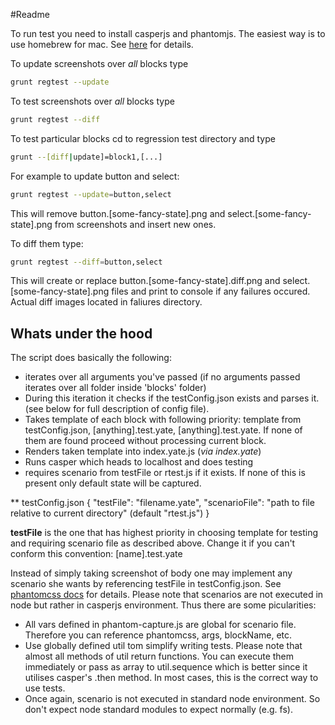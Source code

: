 #Readme

To run test you need to install casperjs and phantomjs. The easiest way is to use homebrew for mac. See [here](http://docs.casperjs.org/en/latest/installation.html) for details.

To update screenshots over *all* blocks type

```bash
grunt regtest --update
```

To test screenshots over *all* blocks type

```bash
grunt regtest --diff
```

To test particular blocks cd to regression test directory and type

```bash
grunt --[diff|update]=block1,[...]
```

For example to update button and select:

```bash
grunt regtest --update=button,select
```

This will remove button.[some-fancy-state].png and select.[some-fancy-state].png from screenshots and insert new ones.

To diff them type:

```bash
grunt regtest --diff=button,select
```

This will create or replace button.[some-fancy-state].diff.png and select.[some-fancy-state].png files and print to console if any failures occured. Actual diff images located in faliures directory.

## Whats under the hood

The script does basically the following:
* iterates over all arguments you've passed (if no arguments passed iterates over all folder inside 'blocks' folder)
* During this iteration it checks if the testConfig.json exists and parses it. (see below for full description of config file).
* Takes template of each block with following priority: template from testConfig.json, [anything].test.yate, [anything].test.yate. If none of them are found proceed without processing current block.
* Renders taken template into index.yate.js (*via index.yate*)
* Runs casper which heads to localhost and does testing
* requires scenario from testFile or rtest.js if it exists. If none of this is present only default state will be captured.

** testConfig.json
{
    "testFile": "filename.yate", 
    "scenarioFile": "path to file relative to current directory" (default "rtest.js")
}

**testFile** is the one that has highest priority in choosing template for testing and requiring scenario file as described above. Change it if you can't conform this convention: [name].test.yate

Instead of simply taking screenshot of body one may implement any scenario she wants by referencing testFile in testConfig.json. See [phantomcss docs](https://github.com/Huddle/PhantomCSS) for details. Please note that scenarios are not executed in node but rather in casperjs environment. Thus there are some picularities:
* All vars defined in phantom-capture.js are global for scenario file. Therefore you can reference phantomcss, args, blockName, etc. 
* Use globally defined util tom simplify writing tests. Please note that almost all methods of util return functions. You can execute them immediately or pass as array to util.sequence which is better since it utilises casper's .then method. In most cases, this is the correct way to use tests.
* Once again, scenario is not executed in standard node environment. So don't expect node standard modules to expect normally (e.g. fs).






